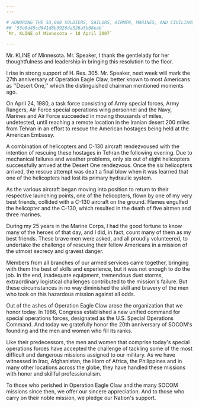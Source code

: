 ```yaml
---
---

# HONORING THE 53,000 SOLDIERS, SAILORS, AIRMEN, MARINES, AND CIVILIANS  THAT COMPRISE THE NATION'S SPECIAL OPERATIONS FORCES COMMUNITY
## `53e8d45cd641d8b3928da526a5b68eab`
`Mr. KLINE of Minnesota — 18 April 2007`

---
```



Mr. KLINE of Minnesota. Mr. Speaker, I thank the gentlelady for her 
thoughtfulness and leadership in bringing this resolution to the floor.



I rise in strong support of H. Res. 305. Mr. Speaker, next week will 
mark the 27th anniversary of Operation Eagle Claw, better known to most 
Americans as ''Desert One,'' which the distinguished chairman mentioned 
moments ago.

On April 24, 1980, a task force consisting of Army special forces, 
Army Rangers, Air Force special operations wing personnel and the Navy, 
Marines and Air Force succeeded in moving thousands of miles, 
undetected, until reaching a remote location in the Iranian desert 200 
miles from Tehran in an effort to rescue the American hostages being 
held at the American Embassy.

A combination of helicopters and C-130 aircraft rendezvoused with the 
intention of rescuing these hostages in Tehran the following evening. 
Due to mechanical failures and weather problems, only six out of eight 
helicopters successfully arrived at the Desert One rendezvous. Once the 
six helicopters arrived, the rescue attempt was dealt a final blow when 
it was learned that one of the helicopters had lost its primary 
hydraulic system.

As the various aircraft began moving into position to return to their 
respective launching points, one of the helicopters, flown by one of my 
very best friends, collided with a C-130 aircraft on the ground. Flames 
engulfed the helicopter and the C-130, which resulted in the death of 
five airmen and three marines.

During my 25 years in the Marine Corps, I had the good fortune to 
know many of the heroes of that day, and I did, in fact, count many of 
them as my best friends. These brave men were asked, and all proudly 
volunteered, to undertake the challenge of rescuing their fellow 
Americans in a mission of the utmost secrecy and gravest danger.

Members from all branches of our armed services came together, 
bringing with them the best of skills and experience, but it was not 
enough to do the job. In the end, inadequate equipment, tremendous dust 
storms, extraordinary logistical challenges contributed to the 
mission's failure. But these circumstances in no way diminished the 
skill and bravery of the men who took on this hazardous mission against 
all odds.

Out of the ashes of Operation Eagle Claw arose the organization that 
we honor today. In 1986, Congress established a new unified command for 
special operations forces, designated as the U.S. Special Operations 
Command. And today we gratefully honor the 20th anniversary of SOCOM's 
founding and the men and women who fill its ranks.

Like their predecessors, the men and women that comprise today's 
special operations forces have accepted the challenge of tackling some 
of the most difficult and dangerous missions assigned to our military. 
As we have witnessed in Iraq, Afghanistan, the Horn of Africa, the 
Philippines and in many other locations across the globe, they have 
handled these missions with honor and skillful professionalism.

To those who perished in Operation Eagle Claw and the many SOCOM 
missions since then, we offer our sincere appreciation. And to those 
who carry on their noble mission, we pledge our Nation's support.